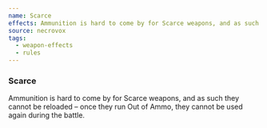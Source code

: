 ```yaml
---
name: Scarce
effects: Ammunition is hard to come by for Scarce weapons, and as such they cannot be reloaded – once theyrun Out of Ammo, they cannot be used again duringthe battle.
source: necrovox
tags:
  - weapon-effects
  - rules
---
```

### Scarce

Ammunition is hard to come by for Scarce weapons, and as such they cannot be reloaded – once they
run Out of Ammo, they cannot be used again during
the battle.